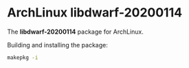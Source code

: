 # ArchLinux libdwarf-20200114

The __libdwarf-20200114__ package for ArchLinux.

Building and installing the package:
```sh
makepkg -i
```
